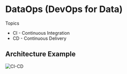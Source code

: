 # DataOps (DevOps for Data)

Topics
- CI - Continuous Integration
- CD - Continuous Delivery

## Architecture Example

![CI-CD](https://github.com/lynnlangit/Hello-AWS-Data-Services/blob/master/images/ci-cd.png)